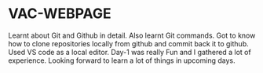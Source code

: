 # VAC-WEBPAGE
Learnt about Git and Github in detail. Also learnt Git commands.
Got to know how to clone repositories locally from github and commit back it to github.
Used VS code as a local editor. 
Day-1 was really Fun and I gathered a lot of experience. Looking forward to learn a lot of things in upcoming days.
